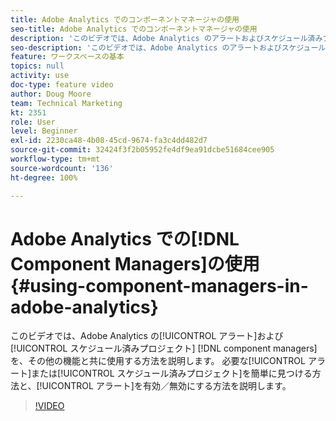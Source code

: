 ```yaml
---
title: Adobe Analytics でのコンポーネントマネージャの使用
seo-title: Adobe Analytics でのコンポーネントマネージャの使用
description: 'このビデオでは、Adobe Analytics のアラートおよびスケジュール済みプロジェクトコンポーネントマネージャと、その他の機能の使用方法を説明します。 必要なアラートまたはスケジュール済みプロジェクトを簡単に見つける方法、およびアラートを有効／無効にする方法を説明します。 '
seo-description: 'このビデオでは、Adobe Analytics のアラートおよびスケジュール済みプロジェクトコンポーネントマネージャと、その他の機能の使用方法を説明します。 必要なアラートまたはスケジュール済みプロジェクトを簡単に見つける方法、およびアラートを有効／無効にする方法を説明します。 '
feature: ワークスペースの基本
topics: null
activity: use
doc-type: feature video
author: Doug Moore
team: Technical Marketing
kt: 2351
role: User
level: Beginner
exl-id: 2230ca48-4b08-45cd-9674-fa3c4dd482d7
source-git-commit: 32424f3f2b05952fe4df9ea91dcbe51684cee905
workflow-type: tm+mt
source-wordcount: '136'
ht-degree: 100%

---
```


# Adobe Analytics での[!DNL Component Managers]の使用 {#using-component-managers-in-adobe-analytics}

このビデオでは、Adobe Analytics の[!UICONTROL アラート]および[!UICONTROL スケジュール済みプロジェクト] [!DNL component managers]を、その他の機能と共に使用する方法を説明します。 必要な[!UICONTROL アラート]または[!UICONTROL スケジュール済みプロジェクト]を簡単に見つける方法と、[!UICONTROL アラート]を有効／無効にする方法を説明します。

>[!VIDEO](https://video.tv.adobe.com/v/24068/?quality=12)

